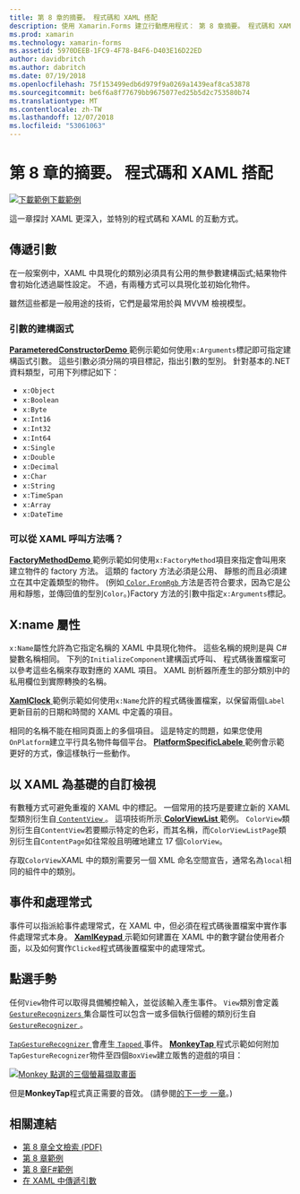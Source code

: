 ```yaml
---
title: 第 8 章的摘要。 程式碼和 XAML 搭配
description: 使用 Xamarin.Forms 建立行動應用程式： 第 8 章摘要。 程式碼和 XAML 搭配
ms.prod: xamarin
ms.technology: xamarin-forms
ms.assetid: 5970DEEB-1FC9-4F78-B4F6-D403E16D22ED
author: davidbritch
ms.author: dabritch
ms.date: 07/19/2018
ms.openlocfilehash: 75f153499edb6d979f9a0269a1439eaf8ca53878
ms.sourcegitcommit: be6f6a8f77679bb9675077ed25b5d2c753580b74
ms.translationtype: MT
ms.contentlocale: zh-TW
ms.lasthandoff: 12/07/2018
ms.locfileid: "53061063"
---
```

# <a name="summary-of-chapter-8-code-and-xaml-in-harmony"></a>第 8 章的摘要。 程式碼和 XAML 搭配

[![下載範例](~/media/shared/download.png)下載範例](https://github.com/xamarin/xamarin-forms-book-samples/tree/master/Chapter08)

這一章探討 XAML 更深入，並特別的程式碼和 XAML 的互動方式。

## <a name="passing-arguments"></a>傳遞引數

在一般案例中，XAML 中具現化的類別必須具有公用的無參數建構函式;結果物件會初始化透過屬性設定。 不過，有兩種方式可以具現化並初始化物件。

雖然這些都是一般用途的技術，它們是最常用於與 MVVM 檢視模型。

### <a name="constructors-with-arguments"></a>引數的建構函式

[ **ParameteredConstructorDemo** ](https://github.com/xamarin/xamarin-forms-book-samples/tree/master/Chapter08/ParameteredConstructorDemo)範例示範如何使用`x:Arguments`標記即可指定建構函式引數。 這些引數必須分隔的項目標記，指出引數的型別。 針對基本的.NET 資料類型，可用下列標記如下：

- `x:Object`
- `x:Boolean`
- `x:Byte`
- `x:Int16`
- `x:Int32`
- `x:Int64`
- `x:Single`
- `x:Double`
- `x:Decimal`
- `x:Char`
- `x:String`
- `x:TimeSpan`
- `x:Array`
- `x:DateTime`

### <a name="can-i-call-methods-from-xaml"></a>可以從 XAML 呼叫方法嗎？

[ **FactoryMethodDemo** ](https://github.com/xamarin/xamarin-forms-book-samples/tree/master/Chapter08/FactoryMethodDemo)範例示範如何使用`x:FactoryMethod`項目來指定會叫用來建立物件的 factory 方法。 這類的 factory 方法必須是公用、 靜態的而且必須建立在其中定義類型的物件。 (例如[ `Color.FromRgb` ](xref:Xamarin.Forms.Color.FromRgb(System.Double,System.Double,System.Double))方法是否符合要求，因為它是公用和靜態，並傳回值的型別`Color`。)Factory 方法的引數中指定`x:Arguments`標記。

## <a name="the-xname-attribute"></a>X:name 屬性

`x:Name`屬性允許為它指定名稱的 XAML 中具現化物件。 這些名稱的規則是與 C# 變數名稱相同。 下列的`InitializeComponent`建構函式呼叫、 程式碼後置檔案可以參考這些名稱來存取對應的 XAML 項目。 XAML 剖析器所產生的部分類別中的私用欄位到實際轉換的名稱。

[ **XamlClock** ](https://github.com/xamarin/xamarin-forms-book-samples/tree/master/Chapter08/XamlClock)範例示範如何使用`x:Name`允許的程式碼後置檔案，以保留兩個`Label`更新目前的日期和時間的 XAML 中定義的項目。

相同的名稱不能在相同頁面上的多個項目。 這是特定的問題，如果您使用`OnPlatform`建立平行具名物件每個平台。 [ **PlatformSpecificLabele** ](https://github.com/xamarin/xamarin-forms-book-samples/tree/master/Chapter08/PlatformSpecificLabels)範例會示範更好的方式，像這樣執行一些動作。

## <a name="custom-xaml-based-views"></a>以 XAML 為基礎的自訂檢視

有數種方式可避免重複的 XAML 中的標記。 一個常用的技巧是要建立新的 XAML 型類別衍生自[ `ContentView` ](xref:Xamarin.Forms.ContentView)。 這項技術所示[ **ColorViewList** ](https://github.com/xamarin/xamarin-forms-book-samples/tree/master/Chapter08/ColorViewList)範例。 `ColorView`類別衍生自`ContentView`若要顯示特定的色彩，而其名稱，而`ColorViewListPage`類別衍生自`ContentPage`如往常般且明確地建立 17 個`ColorView`。

存取`ColorView`XAML 中的類別需要另一個 XML 命名空間宣告，通常名為`local`相同的組件中的類別。

## <a name="events-and-handlers"></a>事件和處理常式

事件可以指派給事件處理常式，在 XAML 中，但必須在程式碼後置檔案中實作事件處理常式本身。 [ **XamlKeypad** ](https://github.com/xamarin/xamarin-forms-book-samples/tree/master/Chapter08/XamlKeypad)示範如何建置在 XAML 中的數字鍵台使用者介面，以及如何實作`Clicked`程式碼後置檔案中的處理常式。

## <a name="tap-gestures"></a>點選手勢

任何`View`物件可以取得具備觸控輸入，並從該輸入產生事件。 `View`類別會定義[ `GestureRecognizers` ](xref:Xamarin.Forms.View.GestureRecognizers)集合屬性可以包含一或多個執行個體的類別衍生自[ `GestureRecognizer` ](xref:Xamarin.Forms.GestureRecognizer)。

[ `TapGestureRecognizer` ](xref:Xamarin.Forms.TapGestureRecognizer)會產生[ `Tapped` ](xref:Xamarin.Forms.TapGestureRecognizer.Tapped)事件。 [ **MonkeyTap** ](https://github.com/xamarin/xamarin-forms-book-samples/tree/master/Chapter08/MonkeyTap)程式示範如何附加`TapGestureRecognizer`物件至四個`BoxView`建立販售的遊戲的項目：

[![Monkey 點選的三個螢幕擷取畫面](images/ch08fg07-small.png "仿造遊戲")](images/ch08fg07-large.png#lightbox "仿造遊戲")

但是**MonkeyTap**程式真正需要的音效。 (請參閱[的下一步 一章](chapter09.md)。)

## <a name="related-links"></a>相關連結

- [第 8 章全文檢索 (PDF)](https://download.xamarin.com/developer/xamarin-forms-book/XamarinFormsBook-Ch08-Apr2016.pdf)
- [第 8 章範例](https://github.com/xamarin/xamarin-forms-book-samples/tree/master/Chapter08)
- [第 8 章F#範例](https://github.com/xamarin/xamarin-forms-book-samples/tree/master/Chapter08/FS/XamlKeypad)
- [在 XAML 中傳遞引數](~/xamarin-forms/xaml/passing-arguments.md)
